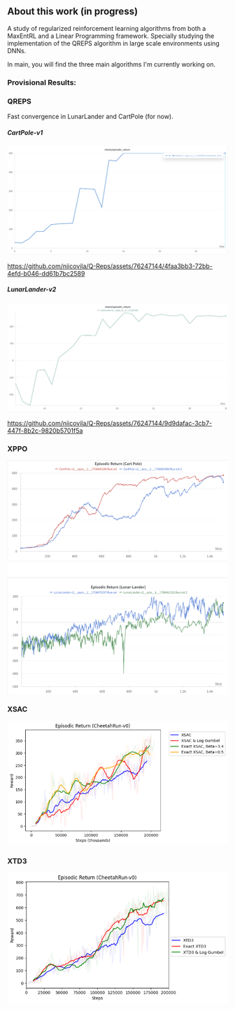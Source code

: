 ## About this work (in progress)
A study of regularized reinforcement learning algorithms from both a MaxEntRL and a Linear Programming framework. Specially studying the implementation of the QREPS algorithm in large scale environments using DNNs.

In main, you will find the three main algorithms I'm currently working on.

### Provisional Results:
### QREPS
Fast convergence in LunarLander and CartPole (for now).
##### CartPole-v1
![Reference Image](dev/assets/img/cartpole.png)


https://github.com/niicovila/Q-Reps/assets/76247144/4faa3bb3-72bb-4efd-b046-dd61b7bc2589


##### LunarLander-v2
![Reference Image](dev/assets/img/lunar_lander.png)



https://github.com/niicovila/Q-Reps/assets/76247144/9d9dafac-3cb7-447f-8b2c-9820b5701f5a



### XPPO
![Reference Image](dev/assets/img/xppo.png)

### XSAC
![Reference Image](dev/assets/img/exact_xsac.png)

### XTD3
![Reference Image](dev/assets/img/exact_xtd3.png)

